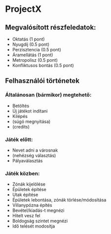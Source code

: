 # ProjectX

## Megvalósított részfeledatok:
- Oktatás (1 pont)
- Nyugdíj (0.5 pont)
- Perzisztencia (0.5 pont)
- Áramellátás (1 pont)
- Metropolisz (0.5 pont)
- Konfliktusos bontás (0.5 pont)

## Felhasználói történetek
### Általánosan (bármikor) megtehető:
- Betöltés
- Új játékot indítani
- Kilépés
- (súgó megnyitása)
- (credits)
### Játék előtt:
- Nevet adni a városnak
- (nehézség választás)
- Pályaválasztás
### Játék közben:
- Zónák kijelölése
- Épületek építése
- Utak építése
- Épületek lebontása, zónák törlése/módosítása
- Villanypózna építés
- Bevétel/kiadás-t megnézi
- Hitelt vesz fel
- Boldogság szintet megnézi
- Idő telését modosítja
